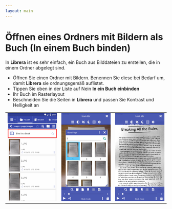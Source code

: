 ```yaml
---
layout: main
---
```


# Öffnen eines Ordners mit Bildern als Buch (In einem Buch binden)
In **Librera** ist es sehr einfach, ein Buch aus Bilddateien zu erstellen, die in einem Ordner abgelegt sind.

* Öffnen Sie einen Ordner mit Bildern. Benennen Sie diese bei Bedarf um, damit **Librera** sie ordnungsgemäß auflistet.
* Tippen Sie oben in der Liste auf Nein **In ein Buch einbinden**
* Ihr Buch im Rasterlayout
* Beschneiden Sie die Seiten in **Librera** und passen Sie Kontrast und Helligkeit an

||||
|-|-|-|
|![](1.png)|![](2.png)|![](3.png)|


